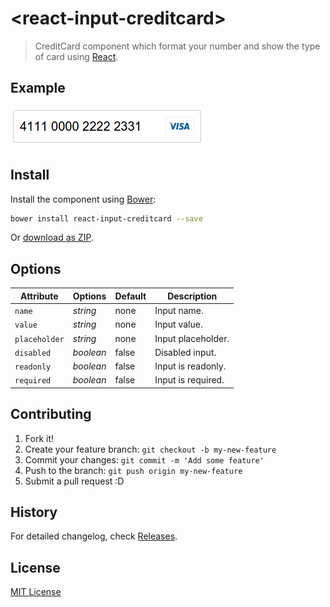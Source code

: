# &lt;react-input-creditcard&gt;

> CreditCard component which format your number and show the type of card using [React](http://facebook.github.io/react/index.html).


## Example

![Example](exanple.png)

## Install

Install the component using [Bower](http://bower.io/):

```sh
bower install react-input-creditcard --save
```

Or [download as ZIP](https://github.com/mutebg/react-input-creditcard/archive/master.zip).


## Options

Attribute       | Options       | Default       | Description
---             | ---           | ---           | ---
`name`          | *string*      | none          | Input name.
`value`         | *string*      | none          | Input value.
`placeholder`   | *string*      | none          | Input placeholder.
`disabled`      | *boolean*     | false         | Disabled input.
`readonly`      | *boolean*     | false         | Input is readonly.
`required`      | *boolean*     | false         | Input is required.

## Contributing

1. Fork it!
2. Create your feature branch: `git checkout -b my-new-feature`
3. Commit your changes: `git commit -m 'Add some feature'`
4. Push to the branch: `git push origin my-new-feature`
5. Submit a pull request :D

## History

For detailed changelog, check [Releases](https://github.com/mutebg/react-input-creditcard/releases).

## License

[MIT License](http://opensource.org/licenses/MIT)